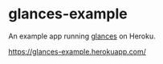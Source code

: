 # glances-example

An example app running [glances](https://github.com/nicinabox/glances) on Heroku.

https://glances-example.herokuapp.com/
